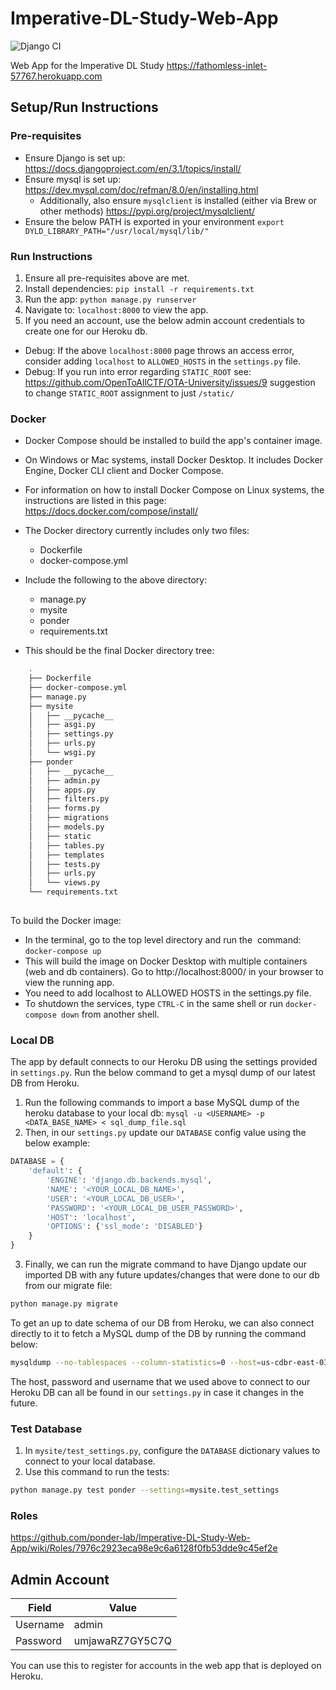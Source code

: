 # Imperative-DL-Study-Web-App
![Django CI](https://github.com/ponder-lab/Imperative-DL-Study-Web-App/actions/workflows/django.yml/badge.svg)

Web App for the Imperative DL Study
https://fathomless-inlet-57767.herokuapp.com

## Setup/Run Instructions
### Pre-requisites
- Ensure Django is set up: https://docs.djangoproject.com/en/3.1/topics/install/
- Ensure mysql is set up: https://dev.mysql.com/doc/refman/8.0/en/installing.html
    - Additionally, also ensure `mysqlclient` is installed (either via Brew or other methods) https://pypi.org/project/mysqlclient/
- Ensure the below PATH is exported in your environment `export DYLD_LIBRARY_PATH="/usr/local/mysql/lib/"`

### Run Instructions
1) Ensure all pre-requisites above are met.
2) Install dependencies: `pip install -r requirements.txt`
3) Run the app: `python manage.py runserver`
4) Navigate to: `localhost:8000` to view the app.
5) If you need an account, use the below admin account credentials to create one for our Heroku db.

- Debug: If the above `localhost:8000` page throws an access error, consider adding `localhost` to `ALLOWED_HOSTS` in the `settings.py` file.
- Debug: If you run into error regarding `STATIC_ROOT` see: https://github.com/OpenToAllCTF/OTA-University/issues/9 suggestion to change `STATIC_ROOT` assignment to just `/static/`

### Docker
- Docker Compose should be installed to build the app's container image. 
- On Windows or Mac systems, install Docker Desktop. It includes Docker Engine, Docker CLI client and Docker Compose.
- For information on how to install Docker Compose on Linux systems, the instructions are listed in this page: https://docs.docker.com/compose/install/
- The Docker directory currently includes only two files:
  - Dockerfile
  - docker-compose.yml	

- Include the following to the above directory:
  - manage.py
  - mysite
  - ponder
  - requirements.txt

- This should be the final Docker directory tree: 
```bash
    .
    ├── Dockerfile
    ├── docker-compose.yml
    ├── manage.py
    ├── mysite
    │   ├── __pycache__
    │   ├── asgi.py
    │   ├── settings.py
    │   ├── urls.py
    │   └── wsgi.py
    ├── ponder
    │   ├── __pycache__
    │   ├── admin.py
    │   ├── apps.py
    │   ├── filters.py
    │   ├── forms.py
    │   ├── migrations
    │   ├── models.py
    │   ├── static
    │   ├── tables.py
    │   ├── templates
    │   ├── tests.py
    │   ├── urls.py
    │   └── views.py
    └── requirements.txt
    
```

To build the Docker image:

- In the terminal, go to the top level directory and run the  command: `docker-compose up`
- This will build the image on Docker Desktop with multiple containers (web and db containers). Go to http://localhost:8000/ in your browser to view the running app. 
- You need to add localhost to ALLOWED HOSTS in the settings.py file.
- To shutdown the services, type `CTRL-C` in the same shell or run `docker-compose down` from another shell.

### Local DB
The app by default connects to our Heroku DB using the settings provided in `settings.py`. Run the below command to get a mysql dump of our latest DB from Heroku.

1) Run the following commands to import a base MySQL dump of the heroku database to your local db: `mysql -u <USERNAME> -p <DATA_BASE_NAME> < sql_dump_file.sql`
2) Then, in our `settings.py` update our `DATABASE` config value using the below example:
```python
DATABASE = {
    'default': {
        'ENGINE': 'django.db.backends.mysql',
        'NAME': '<YOUR_LOCAL_DB_NAME>',
        'USER': '<YOUR_LOCAL_DB_USER>',
        'PASSWORD': '<YOUR_LOCAL_DB_USER_PASSWORD>',
        'HOST': 'localhost',
        'OPTIONS': {'ssl_mode': 'DISABLED'}
    }
}
```
3) Finally, we can run the migrate command to have Django update our imported DB with any future updates/changes that were done to our db from our migrate file: 
```bash
python manage.py migrate
```

To get an up to date schema of our DB from Heroku, we can also connect directly to it to fetch a MySQL dump of the DB by running the command below:
```bash
mysqldump --no-tablespaces --column-statistics=0 --host=us-cdbr-east-03.cleardb.com --user=be05ffb901b132 --password=3d94000c heroku_4ac11fb2946b4e7 > sql_dump_file.sql
```

The host, password and username that we used above to connect to our Heroku DB can all be found in our `settings.py` in case it changes in the future.

### Test Database
1) In `mysite/test_settings.py`, configure the `DATABASE` dictionary values to connect to your local database.
2) Use this command to run the tests:
```bash
python manage.py test ponder --settings=mysite.test_settings
```

### Roles
https://github.com/ponder-lab/Imperative-DL-Study-Web-App/wiki/Roles/7976c2923eca98e9c6a6128f0fb53dde9c45ef2e 

## Admin Account

Field | Value
-- | --
Username | admin
Password | umjawaRZ7GY5C7Q

You can use this to register for accounts in the web app that is deployed on Heroku.
